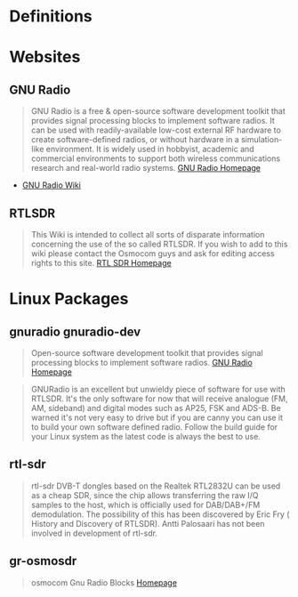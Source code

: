 # Definitions

# Websites

## GNU Radio

> GNU Radio is a free & open-source software development toolkit that provides signal processing blocks to implement software radios. It can be used with readily-available low-cost external RF hardware to create software-defined radios, or without hardware in a simulation-like environment. It is widely used in hobbyist, academic and commercial environments to support both wireless communications research and real-world radio systems. [GNU Radio Homepage](http://gnuradio.org/)

- [GNU Radio Wiki](http://gnuradio.org/redmine/projects/gnuradio/wiki)

## RTLSDR

> This Wiki is intended to collect all sorts of disparate information concerning the use of the so called RTLSDR. If you wish to add to this wiki please contact the Osmocom guys and ask for editing access rights to this site. [RTL SDR Homepage](http://rtlsdr.org/)

# Linux Packages

## gnuradio gnuradio-dev

> Open-source software development toolkit that provides signal processing blocks to implement software radios. [GNU Radio Homepage](http://gnuradio.org/)

> GNURadio is an excellent but unwieldy piece of software for use with RTLSDR. It's the only software for now that will receive analogue (FM, AM, sideband) and digital modes such as AP25, FSK and ADS-B. Be warned it's not very easy to drive but if you are canny you can use it to build your own software defined radio. Follow the build guide for your Linux system as the latest code is always the best to use.

## rtl-sdr 

> rtl-sdr DVB-T dongles based on the Realtek RTL2832U can be used as a cheap SDR, since the chip allows transferring the raw I/Q samples to the host, which is officially used for DAB/DAB+/FM demodulation. The possibility of this has been discovered by Eric Fry (​History and Discovery of RTLSDR). Antti Palosaari has not been involved in development of rtl-sdr. []()

## gr-osmosdr

> osmocom Gnu Radio Blocks [Homepage](http://sdr.osmocom.org/trac/wiki/GrOsmoSDR)